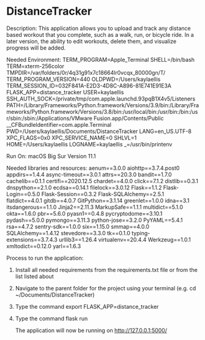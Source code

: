 # DistanceTracker
Description:
This application allows you to upload and track any distance based workout that you complete, such as a walk, run, or bicycle ride.
In a later version, the ability to edit workouts, delete them, and visualize progress will be added.

Needed Environment:
TERM_PROGRAM=Apple_Terminal
SHELL=/bin/bash
TERM=xterm-256color
TMPDIR=/var/folders/0r/4q31g91x7c18664lr0vcqx_80000gn/T/
TERM_PROGRAM_VERSION=440
OLDPWD=/Users/kaylaellis
TERM_SESSION_ID=032F841A-E2D3-4D8C-A896-81E741E91E3A
FLASK_APP=distance_tracker
USER=kaylaellis
SSH_AUTH_SOCK=/private/tmp/com.apple.launchd.93pqB1X4v5/Listeners
PATH=/Library/Frameworks/Python.framework/Versions/3.9/bin:/Library/Frameworks/Python.framework/Versions/3.8/bin:/usr/local/bin:/usr/bin:/bin:/usr/sbin:/sbin:/Applications/VMware Fusion.app/Contents/Public
__CFBundleIdentifier=com.apple.Terminal
PWD=/Users/kaylaellis/Documents/DistanceTracker
LANG=en_US.UTF-8
XPC_FLAGS=0x0
XPC_SERVICE_NAME=0
SHLVL=1
HOME=/Users/kaylaellis
LOGNAME=kaylaellis
_=/usr/bin/printenv

Run On:
macOS Big Sur
Version 11.1

Needed libraries and resources:
aenum==3.0.0
aiohttp==3.7.4.post0
appdirs==1.4.4
async-timeout==3.0.1
attrs==20.3.0
bandit==1.7.0
cachelib==0.1.1
certifi==2020.12.5
chardet==4.0.0
click==7.1.2
distlib==0.3.1
dnspython==2.1.0
ecdsa==0.14.1
filelock==3.0.12
Flask==1.1.2
Flask-Login==0.5.0
Flask-Session==0.3.2
Flask-SQLAlchemy==2.5.1
flatdict==4.0.1
gitdb==4.0.7
GitPython==3.1.14
greenlet==1.0.0
idna==3.1
itsdangerous==1.1.0
Jinja2==2.11.3
MarkupSafe==1.1.1
multidict==5.1.0
okta==1.6.0
pbr==5.6.0
pyasn1==0.4.8
pycryptodome==3.10.1
pydash==5.0.0
pymongo==3.11.3
python-jose==3.2.0
PyYAML==5.4.1
rsa==4.7.2
sentry-sdk==1.0.0
six==1.15.0
smmap==4.0.0
SQLAlchemy==1.4.12
stevedore==3.3.0
tk==0.1.0
typing-extensions==3.7.4.3
urllib3==1.26.4
virtualenv==20.4.4
Werkzeug==1.0.1
xmltodict==0.12.0
yarl==1.6.3

Process to run the application:
1. Install all needed requirements from the requirements.txt file or from the list listed about
2. Navigate to the parent folder for the project using your terminal (e.g. cd ~/Documents/DistanceTracker)
3. Type the command export FLASK_APP=distance_tracker
4. Type the command flask run

    The application will now be running on http://127.0.0.1:5000/
